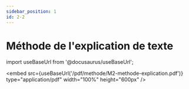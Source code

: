 ```yaml
---
sidebar_position: 1
id: 2-2
---
```

# Méthode de l'explication de texte

import useBaseUrl from '@docusaurus/useBaseUrl';

<embed
  src={useBaseUrl('/pdf/methode/M2-methode-explication.pdf')}
  type="application/pdf"
  width="100%"
  height="600px"
/>